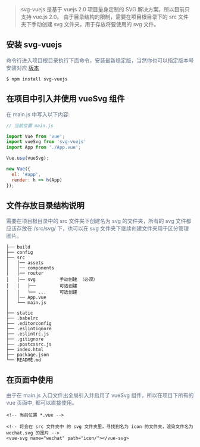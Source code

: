 > svg-vuejs 是基于 vuejs 2.0 项目量身定制的 SVG 解决方案，所以目前只支持 vue.js 2.0。 由于目录结构的限制，需要在项目根目录下的 src 文件夹下手动创建 svg 文件夹，用于存放将要使用的 svg 文件。

## 安装 svg-vuejs

<p style="color: #5e6d82; font-size: 14px;">
命令行进入项目根目录执行下面命令，安装最新稳定版，当然你也可以指定版本号安装对应
    <a href="/#/changelog-v4.0.0">版本</a>
</p>

```Shell
$ npm install svg-vuejs
```

## 在项目中引入并使用 vueSvg 组件

<p style="color: #5e6d82; font-size: 14px;">在 main.js 中写入以下内容:</p>

```js
// 当前位置 main.js

import Vue from 'vue';
import vueSvg from 'svg-vuejs'
import App from './App.vue';

Vue.use(vueSvg);

new Vue({
  el: '#app',
  render: h => h(App)
});
```

## 文件存放目录结构说明

<p style="color: #5e6d82; font-size: 14px;">
需要在项目根目录中的 src 文件夹下创建名为 svg 的文件夹，所有的 svg 文件都应该存放在 /src/svg/ 下，也可以在 svg 文件夹下继续创建文件夹用于区分管理图片。
</p>

```
├── build
├── config
├── src
│   │── assets
│   │── components
│   │── router
│   │── svg         手动创建 （必须）   
│   │   ├──         可选创建
│   │   └── ...     可选创建
│   │── App.vue
│   └── main.js
│
├── static
├── .babelrc
├── .editorconfig
├── .eslintignore
├── .eslintrc.js
├── .gitignore
├── .postcssrc.js
├── index.html
├── package.json
└── README.md
```


## 在页面中使用

<p style="color: #5e6d82; font-size: 14px;">
由于在 main.js 入口文件出全局引入并启用了 vueSvg 组件，所以在项目下所有的 vue 页面中, 都可以直接使用。
</p>

```vue
<!-- 当前位置 *.vue -->

<!-- 将会在 src 文件夹中 的 svg 文件夹里，寻找到名为 icon 的文件夹，渲染文件名为 wechat.svg 的图片 -->
<vue-svg name="wechat" path="icon/"></vue-svg>
```
